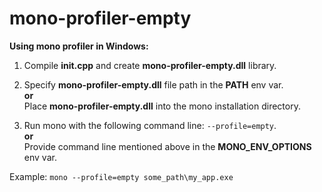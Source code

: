 # mono-profiler-empty

**Using mono profiler in Windows:**

1. Compile **init.cpp** and create **mono-profiler-empty.dll** library.
2. Specify **mono-profiler-empty.dll** file path in the **PATH** env var.  
   **or**  
   Place **mono-profiler-empty.dll** into the mono installation directory.

3. Run mono with the following command line: `--profile=empty`.  
   **or**  
   Provide command line mentioned above in the **MONO_ENV_OPTIONS** env var.

Example: `mono --profile=empty some_path\my_app.exe`
